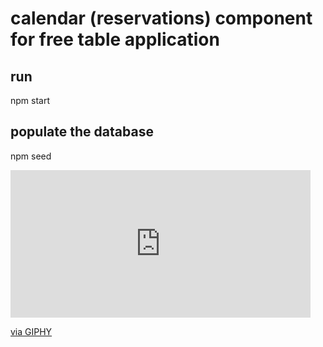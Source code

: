 # calendar (reservations) component for free table application

## run

npm start

## populate the database

npm seed

<iframe src="https://giphy.com/embed/gjr1J6IU3OEdxI6jNM" width="480" height="236" frameBorder="0" class="giphy-embed" allowFullScreen></iframe><p><a href="https://giphy.com/gifs/demo-gjr1J6IU3OEdxI6jNM">via GIPHY</a></p>
